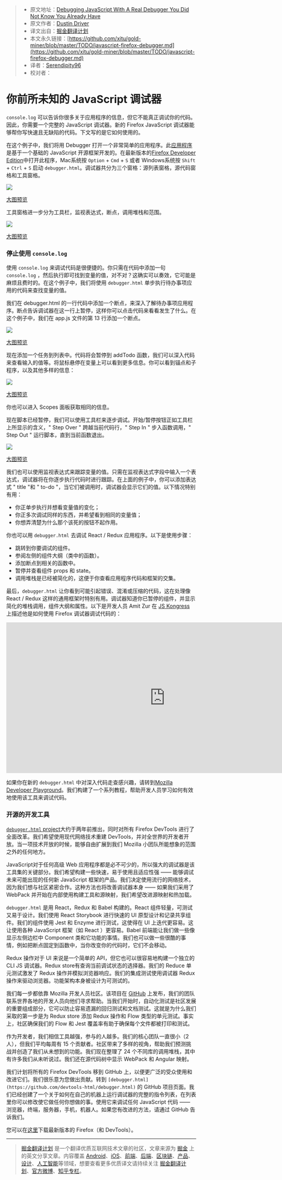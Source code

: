 > * 原文地址：[Debugging JavaScript With A Real Debugger You Did Not Know You Already Have](https://www.smashingmagazine.com/2018/02/javascript-firefox-debugger/)
> * 原文作者：[Dustin Driver](https://www.smashingmagazine.com/author/dustindriver-jasonlaster)
> * 译文出自：[掘金翻译计划](https://github.com/xitu/gold-miner)
> * 本文永久链接：[https://github.com/xitu/gold-miner/blob/master/TODO/javascript-firefox-debugger.md](https://github.com/xitu/gold-miner/blob/master/TODO/javascript-firefox-debugger.md)
> * 译者：[Serendipity96](https://github.com/Serendipity96)
> * 校对者：

# 你前所未知的 JavaScript 调试器

`console.log` 可以告诉你很多关于应用程序的信息，但它不能真正调试你的代码。因此，你需要一个完整的 JavaScript 调试器。新的 Firefox JavaScript 调试器能够帮你写快速且无缺陷的代码。下文写的是它如何使用的。

在这个例子中，我们将用 Debugger 打开一个非常简单的应用程序。此[应用程序](https://mozilladevelopers.github.io/sample-todo/01-variables/)是基于一个基础的 JavaScript 开源框架开发的。在最新版本的[Firefox Developer Edition](https://www.mozilla.org/firefox/developer/)中打开此程序，Mac系统按 `Option` + `Cmd` + `S` 或者 Windows系统按 `Shift` + `Ctrl` + `S` 启动 `debugger.html`。调试器共分为三个窗格：源列表窗格，源代码窗格和工具窗格。

![](https://res.cloudinary.com/indysigner/image/fetch/f_auto,q_auto/w_2000/https://cloud.netlifyusercontent.com/assets/344dbf88-fdf9-42bb-adb4-46f01eedd629/dd605d5c-e94d-43e3-a7ef-94eea52cff9e/image2.png)

[大图预览](https://cloud.netlifyusercontent.com/assets/344dbf88-fdf9-42bb-adb4-46f01eedd629/dd605d5c-e94d-43e3-a7ef-94eea52cff9e/image2.png)

工具窗格进一步分为工具栏，监视表达式，断点，调用堆栈和范围。

![](https://res.cloudinary.com/indysigner/image/fetch/f_auto,q_auto/w_400/https://cloud.netlifyusercontent.com/assets/344dbf88-fdf9-42bb-adb4-46f01eedd629/2b99b781-28e8-4bff-a5ff-d1ee43c2d432/image3.png)

[大图预览](https://cloud.netlifyusercontent.com/assets/344dbf88-fdf9-42bb-adb4-46f01eedd629/2b99b781-28e8-4bff-a5ff-d1ee43c2d432/image3.png)

### 停止使用 `console.log`

使用 `console.log` 来调试代码是很便捷的。你只需在代码中添加一句 `console.log` ，然后执行即可找到变量的值，对不对？这确实可以奏效，它可能是麻烦且费时的。在这个例子中，我们将使用 `debugger.html` 单步执行待办事项应用的代码来查找变量的值。

我们在 debugger.html 的一行代码中添加一个断点，来深入了解待办事项应用程序。断点告诉调试器在这一行上暂停，这样你可以点击代码来看看发生了什么。在这个例子中，我们在 app.js 文件的第 13 行添加一个断点。

![](https://res.cloudinary.com/indysigner/image/fetch/f_auto,q_auto/w_400/https://cloud.netlifyusercontent.com/assets/344dbf88-fdf9-42bb-adb4-46f01eedd629/a3633871-65f2-4815-9270-2b5e19b316f4/image5.gif)

[大图预览](https://cloud.netlifyusercontent.com/assets/344dbf88-fdf9-42bb-adb4-46f01eedd629/a3633871-65f2-4815-9270-2b5e19b316f4/image5.gif)

现在添加一个任务到列表中。代码将会暂停到 addTodo 函数，我们可以深入代码来查看输入的值等。将鼠标悬停在变量上可以看到更多信息。你可以看到锚点和子程序，以及其他多样的信息：

![](https://res.cloudinary.com/indysigner/image/fetch/f_auto,q_auto/w_400/https://cloud.netlifyusercontent.com/assets/344dbf88-fdf9-42bb-adb4-46f01eedd629/5f23c4d0-5b4d-41ff-9367-e534d0f96168/image4.png)

[大图预览](https://cloud.netlifyusercontent.com/assets/344dbf88-fdf9-42bb-adb4-46f01eedd629/5f23c4d0-5b4d-41ff-9367-e534d0f96168/image4.png)

你也可以进入 Scopes 面板获取相同的信息。

现在脚本已经暂停，我们可以使用工具栏来逐步调试。开始/暂停按钮正如工具栏上所显示的含义，" Step Over " 跨越当前代码行，" Step In " 步入函数调用，" Step Out " 运行脚本，直到当前函数退出。

![](https://res.cloudinary.com/indysigner/image/fetch/f_auto,q_auto/w_400/https://cloud.netlifyusercontent.com/assets/344dbf88-fdf9-42bb-adb4-46f01eedd629/2c04dd57-b4b4-42c7-be87-685a71c8df56/image1.png)

[大图预览](https://cloud.netlifyusercontent.com/assets/344dbf88-fdf9-42bb-adb4-46f01eedd629/2c04dd57-b4b4-42c7-be87-685a71c8df56/image1.png)

我们也可以使用监视表达式来跟踪变量的值。只需在监视表达式字段中输入一个表达式，调试器将在你逐步执行代码时进行跟踪。在上面的例子中，你可以添加表达式 " title "和 " to-do "，当它们被调用时，调试器会显示它们的值。以下情况特别有用：

* 你正单步执行并想看变量值的变化；
* 你正多次调试同样的东西，并希望看到相同的变量值；
* 你想弄清楚为什么那个该死的按钮不起作用。

你也可以用 `debugger.html` 去调试 React / Redux 应用程序。以下是使用步骤：

* 跳转到你要调试的组件。
* 参阅左侧的组件大纲（类中的函数）。
* 添加断点到相关的函数中。
* 暂停并查看组件 props 和 state。
* 调用堆栈是已经被简化的，这便于你查看应用程序代码和框架的交集。

最后，`debugger.html` 让你看到可能引起错误、混淆或压缩的代码，这在处理像 React / Redux 这样的通用框架时特别有用。调试器知道你已暂停的组件，并显示简化的堆栈调用，组件大纲和属性。以下是开发人员 Amit Zur 在 [JS Kongress](https://2017.js-kongress.de/) 上描述他是如何使用 Firefox 调试器调试代码的：

<iframe width="841" height="400" src="https://www.youtube.com/embed/Rop3EgPvBMw" frameborder="0" allow="autoplay; encrypted-media" allowfullscreen></iframe>

如果你在新的 `debugger.html` 中对深入代码走查感兴趣，请转到[Mozilla Developer Playground](https://mozilladevelopers.github.io/playground/debugger)。我们构建了一个系列教程，帮助开发人员学习如何有效地使用该工具来调试代码。

### 开源的开发工具

[`debugger.html` project](https://github.com/devtools-html/debugger.html)大约于两年前推出，同时对所有 Firefox DevTools 进行了全面改革。我们希望使用现代网络技术重建 DevTools，并对全世界的开发者开放。当一项技术开放的时候，能够自由扩展到我们 Mozilla 小团队所能想象的范围之外的任何地方。

JavaScript对于任何高级 Web 应用程序都是必不可少的，所以强大的调试器是该工具集的关键部分。我们希望构建一些快速，易于使用且适应性强 —— 能够调试未来可能出现的任何新 JavaScript 框架的产品。我们决定使用流行的网络技术，因为我们想与社区紧密合作。这种方法也将改善调试器本身 —— 如果我们采用了 WebPack 并开始在内部使用构建工具和源映射，我们希望改进源映射和热加载。

`debugger.html` 是用 React，Redux 和 Babel 构建的。React 组件轻量，可测试又易于设计。我们使用 React Storybook 进行快速的 UI 原型设计和记录共享组件。我们的组件使用 Jest 和 Enzyme 进行测试，这使得在 UI 上迭代更容易。这让使用各种 JavaScript 框架（如 React ）更容易。Babel 前端能让我们做一些像显示左侧边栏中 Component 类和它功能的事情。我们也可以做一些很酷的事情，例如把断点固定到函数中，当你改变你的代码时，它们不会移动。

Redux 操作对于 UI 来说是一个简单的 API，但它也可以很容易地构建一个独立的 CLI JS 调试器。Redux store有查询当前调试状态的选择器。我们的 Reduce 单元测试激发了 Redux 操作并模拟浏览器响应。我们的集成测试使用调试器 Redux 操作来驱动浏览器。功能架构本身被设计为可测试的。

我们每一步都依靠 Mozilla 开发人员社区。该项目在 [GitHub](https://github.com/devtools-html/debugger.html)  上发布，我们的团队联系世界各地的开发人员向他们寻求帮助。当我们开始时，自动化测试是社区发展的重要组成部分，它可以防止容易遗漏的回归测试和文档测试。这就是为什么我们采取的第一步是为 Redux store 添加 Redux 操作和 Flow 类型的单元测试。事实上，社区确保我们的 Flow 和 Jest 覆盖率有助于确保每个文件都被打印和测试。

作为开发者，我们相信工具越强，参与的人越多。我们的核心团队一直很小（2 人），但我们平均每周有 15 个贡献者。社区带来了多样的视角，帮助我们预测挑战并创造了我们从未想到的功能。我们现在整理了 24 个不同库的调用堆栈，其中有许多我们从未听说过。我们还在源代码树中显示 WebPack 和 Angular 映射。

我们计划将所有的 Firefox DevTools 移到 GitHub 上，以便更广泛的受众使用和改进它们。我们很乐意为您做出贡献。转到 `[debugger.html](https://github.com/devtools-html/debugger.html)` 的 GitHub 项目页面。我们已经创建了一个关于如何在自己的机器上运行调试器的完整的指令列表，在列表里你可以修改使它做任何你想做的事。使用它来调试任何 JavaScript 代码 —— 浏览器，终端，服务器，手机，机器人。如果您有改进的方法，请通过 GitHub 告诉我们。

您可以在[这里](https://www.mozilla.org/firefox)下载最新版本的 Firefox（和 DevTools）。


---

> [掘金翻译计划](https://github.com/xitu/gold-miner) 是一个翻译优质互联网技术文章的社区，文章来源为 [掘金](https://juejin.im) 上的英文分享文章。内容覆盖 [Android](https://github.com/xitu/gold-miner#android)、[iOS](https://github.com/xitu/gold-miner#ios)、[前端](https://github.com/xitu/gold-miner#前端)、[后端](https://github.com/xitu/gold-miner#后端)、[区块链](https://github.com/xitu/gold-miner#区块链)、[产品](https://github.com/xitu/gold-miner#产品)、[设计](https://github.com/xitu/gold-miner#设计)、[人工智能](https://github.com/xitu/gold-miner#人工智能)等领域，想要查看更多优质译文请持续关注 [掘金翻译计划](https://github.com/xitu/gold-miner)、[官方微博](http://weibo.com/juejinfanyi)、[知乎专栏](https://zhuanlan.zhihu.com/juejinfanyi)。
